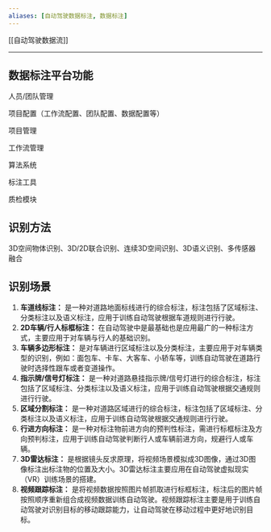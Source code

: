 ```yaml
---
aliases: [自动驾驶数据标注, 数据标注]
---
```

[[自动驾驶数据流]]

---
## 数据标注平台功能

人员/团队管理

项目配置（工作流配置、团队配置、数据配置等）

项目管理

工作流管理

算法系统

标注工具

质检模块

## 识别方法

3D空间物体识别、3D/2D联合识别、连续3D空间识别、3D语义识别、多传感器融合

## 识别场景

1. **车道线标注：** 是一种对道路地面标线进行的综合标注，标注包括了区域标注、分类标注以及语义标注，应用于训练自动驾驶根据车道规则进行行驶。
2. **2D车辆/行人标框标注：** 在自动驾驶中是最基础也是应用最广的一种标注方式，主要应用于对车辆与行人的基础识别。
3.  **车辆多边形标注：** 是对车辆进行区域标注以及分类标注，主要应用于对车辆类型的识别，例如：面包车、卡车、大客车、小轿车等，训练自动驾驶在道路行驶时选择性跟车或者变道操作。
4. **指示牌/信号灯标注：** 是一种对道路悬挂指示牌/信号灯进行的综合标注，标注包括了区域标注、分类标注以及语义标注，应用于训练自动驾驶根据交通规则进行行驶。
5.  **区域分割标注：** 是一种对道路区域进行的综合标注，标注包括了区域标注、分类标注以及语义标注，应用于训练自动驾驶根据交通规则进行行驶。
6. **行进方向标注：** 是一种对标注物前进方向的预判性标注，需进行标框标注及方向预判标注，应用于训练自动驾驶判断行人或车辆前进方向，规避行人或车辆。
7. **3D雷达标注：** 是根据镜头反求原理，将视频场景模拟成3D图像，通过3D图像标注出标注物的位置及大小。3D雷达标注主要应用在自动驾驶虚拟现实（VR）训练场景的搭建。
8. **视频跟踪标注：** 是将视频数据按照图片帧抓取进行标框标注，标注后的图片帧按照顺序重新组合成视频数据训练自动驾驶。视频跟踪标注主要是用于训练自动驾驶对识别目标的移动跟踪能力，让自动驾驶在移动过程中更好地识别目标。